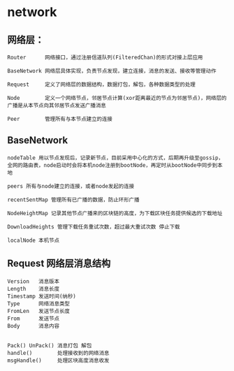 # network

## 网络层：
    Router      网络接口，通过注册信道队列(FilteredChan)的形式对接上层应用

    BaseNetwork 网络层具体实现，负责节点发现，建立连接，消息的发送、接收等管理动作

    Request     定义了网络层的数据结构，数据打包，解包，各种数据类型的处理

    Node        定义一个网络节点，邻居节点计算(xor距离最近的节点为邻居节点)，网络层的广播是从本节点向其邻居节点发送广播消息

    Peer        管理所有与本节点建立的连接



## BaseNetwork

    nodeTable 用以节点发现后，记录新节点，目前采用中心化的方式，后期再升级至gossip，全网的路由表，node启动时会将本机node注册到bootNode，再定时从bootNode中同步到本地

    peers 所有与node建立的连接，或者node发起的连接

    recentSentMap 管理所有已广播的数据，防止环形广播

    NodeHeightMap 记录其他节点广播来的区块链的高度，为下载区块任务提供候选的下载地址

    DownloadHeights 管理下载任务重试次数，超过最大重试次数 停止下载

    localNode 本机节点



## Request 网络层消息结构

    Version   消息版本
    Length    消息长度
    Timestamp 发送时间(纳秒)
    Type      网络消息类型
    FromLen   发送节点长度
    From      发送节点
    Body      消息内容


    Pack() UnPack() 消息打包 解包
    handle()        处理接收到的网络消息
    msgHandle()     处理区块高度消息收发



